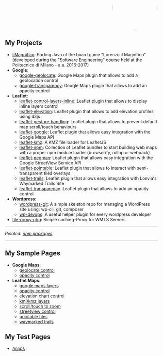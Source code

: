 <p align="right" style="margin-top: -70px; text-align: right;">
  <a href="https://github.com/Raruto">
    <img style="border-radius:50%;" src="https://avatars.githubusercontent.com/u/9614886?s=400" height="150" />
  </a>
</p>
<p align="center" style="display:none;">
  <a href="https://raruto.github.io/">View at raruto.github.io</a>
 </p>

## My Projects
- [IlMagnifico](https://raruto.github.io/IlMagnifico): Porting Java of the board game "Lorenzo il Magnifico" (developed during the "Software Engineering" course held at the Politecnico di Milano - a.a. 2016-2017)
- **Google**:
  - [google-geolocate](https://raruto.github.io/google-geolocate): Google Maps plugin that allows to add a geolocation control
  - [google-transparency](https://raruto.github.io/google-transparency): Google Maps plugin that allows to add an opacity control
- **Leaflet**:
  - [leaflet-control-layers-inline](https://raruto.github.io/leaflet-control-layers-inline): Leaflet plugin that allows to display inline layers control
  - [leaflet-elevation](https://raruto.github.io/leaflet-elevation): Leaflet plugin that allows to add elevation profiles using d3js
  - [leaflet-gesture-handling](https://raruto.github.io/leaflet-gesture-handling): Leaflet plugin that allows to prevent default map scroll/touch behaviours
  - [leaflet-google](https://raruto.github.io/leaflet-google): Leaflet plugin that allows easy integration with the Google Maps API
  - [leaflet-kmz](https://raruto.github.io/leaflet-kmz): A KMZ file loader for LeafletJS
  - [leaflet-npm](https://raruto.github.io/leaflet-npm): Collection of Leaflet bundles to start building web maps with a proper npm module loader (browserify, rollup or webpack)
  - [leaflet-pegman](https://raruto.github.io/leaflet-pegman): Leaflet plugin that allows easy integration with the Google StreetView Service API
  - [leaflet-pointable](https://raruto.github.io/leaflet-pointable): Leaflet plugin that allows to interact with semi-transparent tiled overlays
  - [leaflet-trails](https://raruto.github.io/leaflet-trails): Leaflet plugin that allows easy integration with Lonvia's Waymarked Trails Site
  - [leaflet-transparency](https://raruto.github.io/leaflet-transparency): Leaflet plugin that allows to add an opacity control
- **Wordpress**:
  - [wordpress-git](https://raruto.github.io/wordpress-git): A simple skeleton repo for managing a WordPress site using: wp-cli, git, composer
  - [wp-devops](https://raruto.github.io/wp-devops): A useful helper plugin for every wordpress developer
- [tile-proxy-php](https://raruto.github.io/tile-proxy-php): Simple caching-Proxy for WMTS Servers

<hr style="background: #ccc;">
<p><em>Related: <a href="https://www.npmjs.com/~raruto">npm packages</a></em></p>
<hr style="background: #ccc;">

## My Sample Pages
- **Google Maps**:
  - [geolocate control](/examples/google-geolocate/google-geolocate.html)
  - [opacity control](/examples/google-transparency/google-transparency.html)
- **Leaflet Maps**:
  - [google maps layers](/examples/leaflet-google/leaflet-google.html)
  - [opacity control](/examples/leaflet-transparency/leaflet-transparency.html)
  - [elevation chart control](/examples/leaflet-elevation/leaflet-elevation_hoverable-tracks.html)
  - [kml/kmz layers](/examples/leaflet-kmz/leaflet-kmz.html)
  - [scroll/touch to zoom](/examples/leaflet-gesture-handling/leaflet-gesture-handling.html)
  - [streetview control](/examples/leaflet-pegman/leaflet-pegman-lazyLoading.html)
  - [pointable tiles](/examples/leaflet-pointable/leaflet-pointable.html)
  - [waymarked trails](/examples/leaflet-trails/leaflet-trails.html)

## My Test Pages
- [/maps](/maps)
